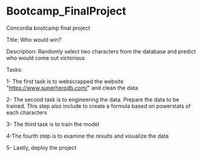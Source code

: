 # Bootcamp_FinalProject
Concordia bootcamp final project

Title: Who would win?

Description: Randomly select two characters from the database and predict who would come out victorious

Tasks:

1- The first task is to webscrapped the website "https://www.superherodb.com/" and clean the data

2- The second task is to engineering the data. Prepare the data to be trained. This step also include to create a formula based on powerstats of each characters

3- The third task is to train the model

4-The fourth step is to examine the results and visualize the data

5- Lastly, deploy the project
